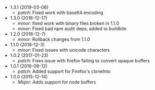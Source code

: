 * 1.3.1 (2019-03-06)
  * _patch_: Fixed work with base64 encoding
* 1.3.0 (2018-12-17)
  * _minor_: fixed work with binary files broken in 1.1.0
  * _minor_: Fixed bad npm audit deps; added to buildkite
* 1.2.0 (2018-12-7)
  * _minor_: Rollback changes from 1.1.0
* 1.1.0 (2018-12-3)
  * _minor_: Fixed issues with unicode characters
* 1.0.2 (2017-01-23)
  * _patch_: Fixes issue with firefox failing to convert opaque buffers
* 1.0.1 (2016-09-12)
  * _patch_: Added support for Firefox's cloneInto
* 1.0.0 (2015-12-14)
  * _Major_: Adds support for node buffers
